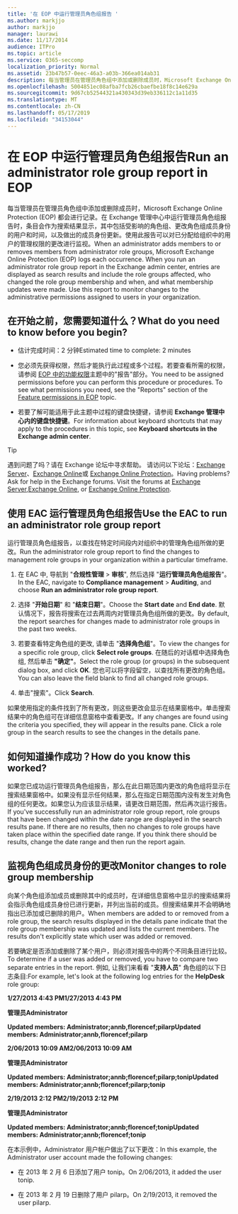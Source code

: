 ```yaml
---
title: '在 EOP 中运行管理员角色组报告 '
ms.author: markjjo
author: markjjo
manager: laurawi
ms.date: 11/17/2014
audience: ITPro
ms.topic: article
ms.service: O365-seccomp
localization_priority: Normal
ms.assetid: 23b47b57-0eec-46a3-a03b-366ea014ab31
description: 每当管理员在管理员角色组中添加或删除成员时，Microsoft Exchange Online Protection (EOP) 都会进行记录。
ms.openlocfilehash: 5004851ec08afba7fcb26cbaefbe18f8c14e629a
ms.sourcegitcommit: 9d67cb52544321a430343d39eb336112c1a11d35
ms.translationtype: MT
ms.contentlocale: zh-CN
ms.lasthandoff: 05/17/2019
ms.locfileid: "34153044"
---
```

# <a name="run-an-administrator-role-group-report-in-eop"></a><span data-ttu-id="fa72d-103">在 EOP 中运行管理员角色组报告</span><span class="sxs-lookup"><span data-stu-id="fa72d-103">Run an administrator role group report in EOP</span></span> 

 <span data-ttu-id="fa72d-p101">每当管理员在管理员角色组中添加或删除成员时，Microsoft Exchange Online Protection (EOP) 都会进行记录。在 Exchange 管理中心中运行管理员角色组报告时，条目会作为搜索结果显示，其中包括受影响的角色组、更改角色组成员身份的用户和时间，以及做出的成员身份更新。使用此报告可以对已分配给组织中的用户的管理权限的更改进行监视。</span><span class="sxs-lookup"><span data-stu-id="fa72d-p101">When an administrator adds members to or removes members from administrator role groups, Microsoft Exchange Online Protection (EOP) logs each occurrence. When you run an administrator role group report in the Exchange admin center, entries are displayed as search results and include the role groups affected, who changed the role group membership and when, and what membership updates were made. Use this report to monitor changes to the administrative permissions assigned to users in your organization.</span></span>
  
## <a name="what-do-you-need-to-know-before-you-begin"></a><span data-ttu-id="fa72d-107">在开始之前，您需要知道什么？</span><span class="sxs-lookup"><span data-stu-id="fa72d-107">What do you need to know before you begin?</span></span>

- <span data-ttu-id="fa72d-108">估计完成时间：2 分钟</span><span class="sxs-lookup"><span data-stu-id="fa72d-108">Estimated time to complete: 2 minutes</span></span>
    
- <span data-ttu-id="fa72d-p102">您必须先获得权限，然后才能执行此过程或多个过程。若要查看所需的权限，请参阅 [EOP 中的功能权限](feature-permissions-in-eop.md)主题中的"报告"部分。</span><span class="sxs-lookup"><span data-stu-id="fa72d-p102">You need to be assigned permissions before you can perform this procedure or procedures. To see what permissions you need, see the "Reports" section of the [Feature permissions in EOP](feature-permissions-in-eop.md) topic.</span></span> 
    
- <span data-ttu-id="fa72d-111">若要了解可能适用于此主题中过程的键盘快捷键，请参阅 **Exchange 管理中心内的键盘快捷键**。</span><span class="sxs-lookup"><span data-stu-id="fa72d-111">For information about keyboard shortcuts that may apply to the procedures in this topic, see **Keyboard shortcuts in the Exchange admin center**.</span></span>
    
> [!TIP]
> <span data-ttu-id="fa72d-p103">遇到问题了吗？请在 Exchange 论坛中寻求帮助。 请访问以下论坛：[Exchange Server](https://go.microsoft.com/fwlink/p/?linkId=60612)、[Exchange Online](https://go.microsoft.com/fwlink/p/?linkId=267542)或 [Exchange Online Protection](https://go.microsoft.com/fwlink/p/?linkId=285351)。</span><span class="sxs-lookup"><span data-stu-id="fa72d-p103">Having problems? Ask for help in the Exchange forums. Visit the forums at [Exchange Server](https://go.microsoft.com/fwlink/p/?linkId=60612),[Exchange Online](https://go.microsoft.com/fwlink/p/?linkId=267542), or [Exchange Online Protection](https://go.microsoft.com/fwlink/p/?linkId=285351).</span></span> 
  
## <a name="use-the-eac-to-run-an-administrator-role-group-report"></a><span data-ttu-id="fa72d-115">使用 EAC 运行管理员角色组报告</span><span class="sxs-lookup"><span data-stu-id="fa72d-115">Use the EAC to run an administrator role group report</span></span>

<span data-ttu-id="fa72d-116">运行管理员角色组报告，以查找在特定时间段内对组织中的管理角色组所做的更改。</span><span class="sxs-lookup"><span data-stu-id="fa72d-116">Run the administrator role group report to find the changes to management role groups in your organization within a particular timeframe.</span></span>
  
1. <span data-ttu-id="fa72d-117">在 EAC 中, 导航到 "**合规性管理** \> **审核**", 然后选择 "**运行管理员角色组报告**"。</span><span class="sxs-lookup"><span data-stu-id="fa72d-117">In the EAC, navigate to **Compliance management** \> **Auditing**, and choose **Run an administrator role group report**.</span></span>
    
2. <span data-ttu-id="fa72d-118">选择 "**开始日期**" 和 "**结束日期**"。</span><span class="sxs-lookup"><span data-stu-id="fa72d-118">Choose the **Start date** and **End date**.</span></span> <span data-ttu-id="fa72d-119">默认情况下，报告将搜索在过去两周内对管理员角色组所做的更改。</span><span class="sxs-lookup"><span data-stu-id="fa72d-119">By default, the report searches for changes made to administrator role groups in the past two weeks.</span></span>
    
3. <span data-ttu-id="fa72d-120">若要查看特定角色组的更改, 请单击 "**选择角色组**"。</span><span class="sxs-lookup"><span data-stu-id="fa72d-120">To view the changes for a specific role group, click **Select role groups**.</span></span> <span data-ttu-id="fa72d-121">在随后的对话框中选择角色组, 然后单击 **"确定"**。</span><span class="sxs-lookup"><span data-stu-id="fa72d-121">Select the role group (or groups) in the subsequent dialog box, and click **OK**.</span></span> <span data-ttu-id="fa72d-122">您也可以将字段留空，以查找所有更改的角色组。</span><span class="sxs-lookup"><span data-stu-id="fa72d-122">You can also leave the field blank to find all changed role groups.</span></span>
    
4. <span data-ttu-id="fa72d-123">单击"搜索"。</span><span class="sxs-lookup"><span data-stu-id="fa72d-123">Click **Search**.</span></span>
    
<span data-ttu-id="fa72d-p106">如果使用指定的条件找到了所有更改，则这些更改会显示在结果窗格中。单击搜索结果中的角色组可在详细信息窗格中查看更改。</span><span class="sxs-lookup"><span data-stu-id="fa72d-p106">If any changes are found using the criteria you specified, they will appear in the results pane. Click a role group in the search results to see the changes in the details pane.</span></span>
  
## <a name="how-do-you-know-this-worked"></a><span data-ttu-id="fa72d-126">如何知道操作成功？</span><span class="sxs-lookup"><span data-stu-id="fa72d-126">How do you know this worked?</span></span>

<span data-ttu-id="fa72d-p107">如果您已成功运行管理员角色组报告，那么在此日期范围内更改的角色组将显示在搜索结果窗格中。如果没有显示任何结果，那么在指定日期范围内没有发生对角色组的任何更改。如果您认为应该显示结果，请更改日期范围，然后再次运行报告。</span><span class="sxs-lookup"><span data-stu-id="fa72d-p107">If you've successfully run an administrator role group report, role groups that have been changed within the date range are displayed in the search results pane. If there are no results, then no changes to role groups have taken place within the specified date range. If you think there should be results, change the date range and then run the report again.</span></span>
  
## <a name="monitor-changes-to-role-group-membership"></a><span data-ttu-id="fa72d-130">监视角色组成员身份的更改</span><span class="sxs-lookup"><span data-stu-id="fa72d-130">Monitor changes to role group membership</span></span>

<span data-ttu-id="fa72d-p108">向某个角色组添加成员或删除其中的成员时，在详细信息窗格中显示的搜索结果将会指示角色组成员身份已进行更新，并列出当前的成员。但搜索结果并不会明确地指出已添加或已删除的用户。</span><span class="sxs-lookup"><span data-stu-id="fa72d-p108">When members are added to or removed from a role group, the search results displayed in the details pane indicate that the role group membership was updated and lists the current members. The results don't explicitly state which user was added or removed.</span></span>
  
<span data-ttu-id="fa72d-133">若要确定是否添加或删除了某个用户，则必须对报告中的两个不同条目进行比较。</span><span class="sxs-lookup"><span data-stu-id="fa72d-133">To determine if a user was added or removed, you have to compare two separate entries in the report.</span></span> <span data-ttu-id="fa72d-134">例如, 让我们来看看 "**支持人员**" 角色组的以下日志条目:</span><span class="sxs-lookup"><span data-stu-id="fa72d-134">For example, let's look at the following log entries for the **HelpDesk** role group:</span></span> 
  
 <span data-ttu-id="fa72d-135">**1/27/2013 4:43 PM**</span><span class="sxs-lookup"><span data-stu-id="fa72d-135">**1/27/2013 4:43 PM**</span></span>
  
 <span data-ttu-id="fa72d-136">**管理员**</span><span class="sxs-lookup"><span data-stu-id="fa72d-136">**Administrator**</span></span>
  
 <span data-ttu-id="fa72d-137">**Updated members: Administrator;annb,florencef;pilarp**</span><span class="sxs-lookup"><span data-stu-id="fa72d-137">**Updated members: Administrator;annb,florencef;pilarp**</span></span>
  
 <span data-ttu-id="fa72d-138">**2/06/2013 10:09 AM**</span><span class="sxs-lookup"><span data-stu-id="fa72d-138">**2/06/2013 10:09 AM**</span></span>
  
 <span data-ttu-id="fa72d-139">**管理员**</span><span class="sxs-lookup"><span data-stu-id="fa72d-139">**Administrator**</span></span>
  
 <span data-ttu-id="fa72d-140">**Updated members: Administrator;annb;florencef;pilarp;tonip**</span><span class="sxs-lookup"><span data-stu-id="fa72d-140">**Updated members: Administrator;annb;florencef;pilarp;tonip**</span></span>
  
 <span data-ttu-id="fa72d-141">**2/19/2013 2:12 PM**</span><span class="sxs-lookup"><span data-stu-id="fa72d-141">**2/19/2013 2:12 PM**</span></span>
  
 <span data-ttu-id="fa72d-142">**管理员**</span><span class="sxs-lookup"><span data-stu-id="fa72d-142">**Administrator**</span></span>
  
 <span data-ttu-id="fa72d-143">**Updated members: Administrator;annb;florencef;tonip**</span><span class="sxs-lookup"><span data-stu-id="fa72d-143">**Updated members: Administrator;annb;florencef;tonip**</span></span>
  
<span data-ttu-id="fa72d-144">在本示例中，Administrator 用户帐户做出了以下更改：</span><span class="sxs-lookup"><span data-stu-id="fa72d-144">In this example, the Administrator user account made the following changes:</span></span>
  
- <span data-ttu-id="fa72d-145">在 2013 年 2 月 6 日添加了用户 tonip。</span><span class="sxs-lookup"><span data-stu-id="fa72d-145">On 2/06/2013, it added the user tonip.</span></span>
    
- <span data-ttu-id="fa72d-146">在 2013 年 2 月 19 日删除了用户 pilarp。</span><span class="sxs-lookup"><span data-stu-id="fa72d-146">On 2/19/2013, it removed the user pilarp.</span></span>
    

